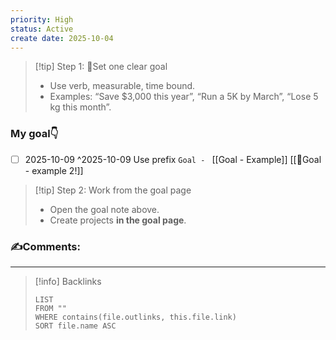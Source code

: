 ```yaml
---
priority: High
status: Active
create date: 2025-10-04
---
```


> [!tip] Step 1: 🎯Set one clear goal
> - Use verb, measurable, time bound.
> - Examples: “Save $3,000 this year”, “Run a 5K by March”, “Lose 5 kg this month”.


### My goal👇
- [ ] 2025-10-09 ^2025-10-09
Use prefix `Goal - `
[[Goal - Example]]
[[🎯Goal - example 2!]]

> [!tip] Step 2: Work from the goal page
> - Open the goal note above.
> - Create projects **in the goal page**.

### ✍️Comments:
___
> [!info] Backlinks
> ```dataview
> LIST
> FROM ""
> WHERE contains(file.outlinks, this.file.link)
> SORT file.name ASC
> ```

